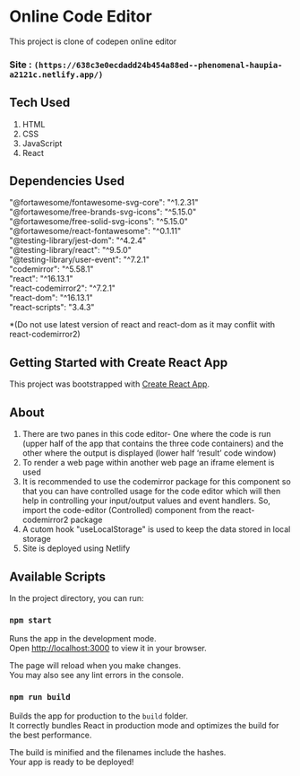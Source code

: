 # Online Code Editor
 This project is clone of codepen online editor
 ### Site : `(https://638c3e0ecdadd24b454a88ed--phenomenal-haupia-a2121c.netlify.app/)`
## Tech Used
 1. HTML
 2. CSS
 3. JavaScript
 4. React
## Dependencies Used
  "@fortawesome/fontawesome-svg-core": "^1.2.31" <br />
  "@fortawesome/free-brands-svg-icons": "^5.15.0" <br />
  "@fortawesome/free-solid-svg-icons": "^5.15.0" <br />
  "@fortawesome/react-fontawesome": "^0.1.11" <br />
  "@testing-library/jest-dom": "^4.2.4" <br />
  "@testing-library/react": "^9.5.0" <br />
  "@testing-library/user-event": "^7.2.1" <br />
  "codemirror": "^5.58.1" <br />
  "react": "^16.13.1" <br />
  "react-codemirror2": "^7.2.1" <br />
  "react-dom": "^16.13.1" <br />
  "react-scripts": "3.4.3" <br />
  
  *(Do not use latest version of react and react-dom as it may conflit with react-codemirror2)
## Getting Started with Create React App

This project was bootstrapped with [Create React App](https://github.com/facebook/create-react-app).
## About
 1. There are two panes in this code editor- One where the code is run (upper half of the app that contains the three code containers) and the other where the output is displayed (lower half ‘result’ code window)
 2. To render a web page within another web page an iframe element is used
 3. It is recommended to use the codemirror package for this component so that you can have controlled usage for the code editor which will then help in controlling your input/output values and event handlers. So, import the code-editor (Controlled) component from the react-codemirror2 package
 4. A cutom hook "useLocalStorage" is used to keep the data stored in local storage
 5. Site is deployed using Netlify
 
## Available Scripts

In the project directory, you can run:

### `npm start`

Runs the app in the development mode.\
Open [http://localhost:3000](http://localhost:3000) to view it in your browser.

The page will reload when you make changes.\
You may also see any lint errors in the console.

### `npm run build`

Builds the app for production to the `build` folder.\
It correctly bundles React in production mode and optimizes the build for the best performance.

The build is minified and the filenames include the hashes.\
Your app is ready to be deployed!

